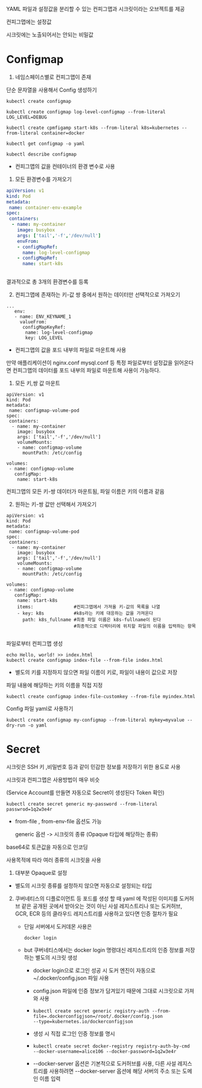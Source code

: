  YAML 파일과 설정값을 분리할 수 있는 컨피그맵과 시크릿이라는 오브젝트를 제공

컨피그맵에는 설정값

시크릿에는 노출되어서는 안되는 비밀값



# Configmap



1. 네임스페이스별로 컨피그맵이 존재

단순 문자열을 사용해서 Config 생성하기

```
kubectl create configmap

kubectl create configmap log-level-configmap --from-literal LOG_LEVEL=DEBUG

kubectl create cpmfigamp start-k8s --from-literal k8s=kubernetes --from-literal container=docker
```



```
kubectl get configmap -o yaml

kubectl describe configmap
```



- 컨피그맵의 값을 컨테이너의 환경 변수로 사용

1. 모든 환경변수를 가져오기

```yaml
apiVersion: v1
kind: Pod
metadata:
 name: container-env-example
spec:
 containers:
  - name: my-container
    image: busybox
    args: ['tail','-f','/dev/null']
    envFrom:
    - configMapRef:
      name: log-level-configmap
    - configMapRef:
      name: start-k8s
      
```



결과적으로 총 3개의 환경변수를 등록



2. 컨피그맵에 존재하는 키-값 쌍 중에서 원하는 데이터만 선택적으로 가져오기

```
...
   env:
   - name: ENV_KEYNAME_1
     valueFrom:
      configMapKeyRef:
       name: log-level-configmap
       key: LOG_LEVEL
```



- 컨피그맵의 값을 포드 내부의 파일로 마운트해 사용

만약 애플리케이션이 nginx.conf mysql.conf 등 특정 파일로부터 설정값을 읽어온다면 컨피그맵의 데이터를 포드 내부의 파일로 마운트해 사용이 가능하다.

1. 모든 키,쌍 값 마운트

```
apiVersion: v1
kind: Pod
metadata:
 name: configmap-volume-pod
spec:
 containers:
  - name: my-container
    image: busybox
    args: ['tail','-f','/dev/null']
    volumeMounts:
    - name: configmap-volume
      mountPath: /etc/config
      
volumes:
 - name: configmap-volume
   configMap:
    name: start-k8s
```



컨피그맵의 모든 키-쌍 데이터가 마운트됨, 파일 이름은 키의 이름과 같음



2. 원하는 키-쌍 값만 선택해서 가져오기

```
apiVersion: v1
kind: Pod
metadata:
 name: configmap-volume-pod
spec:
 containers:
  - name: my-container
    image: busybox
    args: ['tail','-f','/dev/null']
    volumeMounts:
    - name: configmap-volume
      mountPath: /etc/config
      
volumes:
 - name: configmap-volume
   configMap:
    name: start-k8s
    items:               #컨피그맵에서 가져올 키-값의 목록을 나열
    - key: k8s           #k8s라는 키에 대응하는 값을 가져온다
      path: k8s_fullname #최종 파일 이름은 k8s-fullname이 된다 
                         #최종적으로 디렉터리에 위치할 파일의 이름을 입력하는 항목


```



파일로부터 컨피그맵 생성

```
echo Hello, world! >> index.html
kubectl create configmap index-file --from-file index.html
```

- 별도의 키를 지정하지 않으면 파일 이름이 키로, 파일이 내용이 값으로 저장



파일 내용에 해당하는 키의 이름을 직접 지정

```
kubectl create configmap index-file-customkey --from-file myindex.html
```



Config 파일 yaml로 사용하기

```
kubectl create configmap my-configmap --from-literal mykey=myvalue --dry-run -o yaml
```



# Secret

시크릿은 SSH 키 ,비밀번호 등과 같이 민감한 정보를 저장하기 위한 용도로 사용

시크릿과 컨피그맵은 사용방법이 매우 비슷

(Service Account를 만들면 자동으로 Secret이 생성된다 Token 확인)



```
kubectl create secret generic my-password --from-literal passwrod=1q2w3e4r
```



- from-file , from-env-file 옵션도 가능

  generic 옵션 -> 시크릿의 종류 (Opaque 타입에 해당하는 종류)



base64로 토큰값을 자동으로 인코딩



사용목적에 따라 여러 종류의 시크릿을 사용 

1.  대부분 Opaque로 설정
   - 별도의 시크릿 종류를 설정하지 않으면 자동으로 설정되는 타입

2. 쿠버네티스의 디플로이먼트 등 포드를 생성 할 때 yaml 에 작성된 이미지를 도커허브 같은 공개된 곳에서 받아오는 것이 아닌 사설 레지스트리나 또는 도커허브, GCR, ECR 등의 클라우드 레지스트리를 사용하고 있다면 인증 절차가 필요

   - 단일 서버에서 도커데몬 사용은 

     ```
     docker login
     ```

   - but 쿠버네티스에서는 docker login 명령대신 레지스트리의 인증 정보를 저장하는 별도의 시크릿 생성

     - docker login으로 로그인 성공 시 도커 엔진이 자동으로 ~/.docker/config.json 파일 사용
     - config.json 파일에 인증 정보가 담겨있기 때문에 그대로 시크릿으로 가져와 사용

     - ```
       kubectl create secret generic registry-auth --from-file=.dockerconfigjson=/root/.docker/config.json
       --type=kubernetes.io/dockerconfigjson
       ```

     - 생성 시 직접 로그인 인증 정보를 명시

     - ```
       kubectl create secret docker-registry registry-auth-by-cmd
       --docker-username=alice106 --docker-password=1q2w3e4r
       ```

     - --docker-server 옵션은 기본적으로 도커허브를 사용, 다른 사설 레지스트리를 사용하려면 --docker-server 옵션에 해당 서버의 주소 또는 도메인 이름 입력